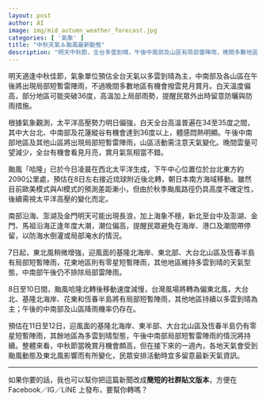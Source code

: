 ```yaml
---
layout: post
author: AI
image: img/mid_autumn_weather_forecast.jpg
categories: [ '氣象' ]
title: "中秋天氣＆颱風最新動態"  
description: "明天中秋節，全台多雲到晴，午後中南部及山區有局部雷陣雨，晚間多數地區可望賞月🌕 氣溫高達34-36度，留意防曬防雨。颱風哈隆生成，將於8日接近琉球後北轉，未來一週東北風影響，迎風面偶有短暫陣雨，沿海長浪＋大潮期間請避免靠近海岸。"
---
```

明天適逢中秋佳節，氣象單位預估全台天氣以多雲到晴為主，中南部及各山區在午後將出現局部短暫雷陣雨，不過晚間多數地區有機會撥雲見月賞月。白天溫度偏高，部分地區可能突破36度，高溫加上局部雨勢，提醒民眾外出時留意防曬與防雨措施。  

根據氣象觀測，太平洋高壓勢力明日偏強，白天全台高溫普遍在34至35度之間，其中大台北、中南部及花蓮縱谷有機會達到36度以上，體感悶熱明顯。午後中南部地區及其他山區將出現局部短暫雷陣雨，山區活動需注意天氣變化。晚間雲量可望減少，全台有機會看見月亮，賞月氣氛相當不錯。  

颱風「哈隆」已於今日凌晨在西北太平洋生成，下午中心位置位於台北東方約2090公里處，預估在8日左右接近琉球附近後北轉，朝日本南方海域移動。雖然目前歐美模式與AI模式的預測差距漸小，但由於秋季颱風路徑仍具高度不確定性，後續需視太平洋高壓的變化而定。  

南部沿海、澎湖及金門明天可能出現長浪，加上海象不穩，新北至台中及澎湖、金門、馬祖沿海正逢年度大潮，潮位偏高，提醒民眾避免在海岸、港口及潮間帶停留，以防海水倒灌或局部淹水的情況。  

7日起，東北風稍微增強，迎風面的基隆北海岸、東北部、大台北山區及恆春半島有局部短暫陣雨，花東地區則有零星短暫陣雨，其他地區維持多雲到晴的天氣型態，中南部午後仍不排除局部雷陣雨。  

8日至10日間，颱風哈隆北轉後移動速度減慢，台灣風場將轉為偏東北風，大台北、基隆北海岸、花東和恆春半島將有局部短暫陣雨，其他地區持續以多雲到晴為主；午後的中南部及山區降雨機率仍存在。  

預估在11日至12日，迎風面的基隆北海岸、東半部、大台北山區及恆春半島仍有零星短暫陣雨，其餘地區為多雲到晴型態，午後中南部局部短暫雷陣雨的情況將持續。整體來看，中秋節當晚賞月機會頗高，但在接下來的一週內，各地天氣會受到颱風動態及東北風影響而有所變化，民眾安排活動時宜多留意最新天氣資訊。  

---

如果你要的話，我也可以幫你把這篇新聞改成**簡短的社群貼文版本**，方便在 Facebook／IG／LINE 上發布，要幫你轉嗎？